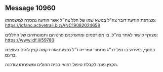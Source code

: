## Message 10960

מצורפת הודעת דובר צה"ל בנושא שמו של חלל צה״ל אשר הודעה נמסרה למשפחתו: https://idfanc.activetrail.biz/ANC19082024658

מצורף קישור לאתר צה"ל, בו מפורסמים ומתעדכנים פרטיהם ותמונותיהם של החללים:
https://www.idf.il/59780

בנוסף, באירוע בו נפל רנ״ג מחמוד עמרייה ז״ל נפצע באורח קשה קצין לוחם בעוצבת ברעם.

הקצין פונה לקבלת טיפול רפואי בבית החולים ומשפחתו עודכנה.

